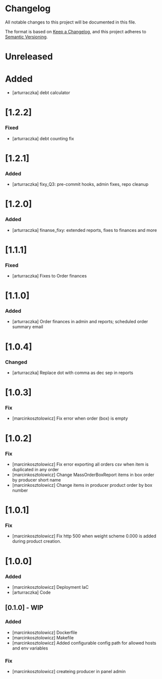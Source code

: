# Changelog

All notable changes to this project will be documented in this file.

The format is based on [Keep a Changelog](https://keepachangelog.com/en/1.0.0/),
and this project adheres to [Semantic Versioning](https://semver.org/spec/v2.0.0.html).

# Unreleased

# Added
- [arturraczka] debt calculator

# [1.2.2]

### Fixed
- [arturraczka] debt counting fix

# [1.2.1]

### Added
- [arturraczka] fixy_Q3: pre-commit hooks, admin fixes, repo cleanup

# [1.2.0]

### Added
- [arturraczka] finanse_fixy: extended reports, fixes to finances and more

# [1.1.1]

### Fixed
- [arturraczka] Fixes to Order finances

# [1.1.0]

### Added
- [arturraczka] Order finances in admin and reports; scheduled order summary email

# [1.0.4]

### Changed
- [arturraczka] Replace dot with comma as dec sep in reports


# [1.0.3]
### Fix
- [marcinkosztolowicz] Fix error when order (box) is empty

# [1.0.2]
### Fix
- [marcinkosztolowicz] Fix error exporting all orders csv when item is duplicated in any order
- [marcinkosztolowicz] Change MassOrderBoxReport items in box order by producer short name
- [marcinkosztolowicz] Change  items in producer product order by  box number

# [1.0.1]
### Fix
- [marcinkosztolowicz] Fix http 500 when weight scheme 0.000 is added during product creation.

# [1.0.0]
### Added
- [marcinkosztolowicz] Deployment IaC
- [arturraczka] Code

## [0.1.0] - WIP
### Added
- [marcinkosztolowicz] Dockerfile
- [marcinkosztolowicz] Makefile
- [marcinkosztolowicz] Added configurable config path for allowed hosts and env variables
### Fix
- [marcinkosztolowicz] createing producer in panel admin
